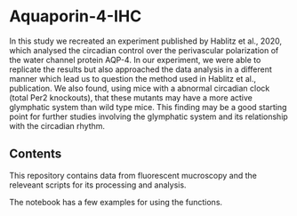 # Aquaporin-4-IHC
In this study we recreated an experiment published by Hablitz et al., 2020, which
analysed the circadian control over the perivascular polarization of the water channel
protein AQP-4. In our experiment, we were able to replicate the results but also approached
the data analysis in a different manner which lead us to question the method used in
Hablitz et al., publication. We also found, using mice with a abnormal circadian clock
(total Per2 knockouts), that these mutants may have a more active glymphatic system
than wild type mice. This finding may be a good starting point for further studies
involving the glymphatic system and its relationship with the circadian rhythm.

## Contents
This repository contains data from fluorescent mucroscopy and the releveant scripts for its processing and analysis.

The notebook has a few examples for using the functions.
